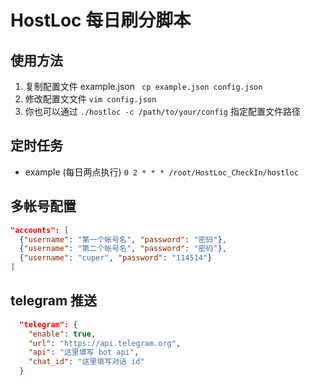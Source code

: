 # HostLoc 每日刷分脚本

## 使用方法
1. 复制配置文件 example.json ``` cp example.json config.json```
2. 修改配置文文件 ```vim config.json ```
3. 你也可以通过 ```./hostloc -c /path/to/your/config``` 指定配置文件路径

## 定时任务
- example (每日两点执行)
`0 2 * * * /root/HostLoc_CheckIn/hostloc`

## 多帐号配置
```json
"accounts": [
  {"username": "第一个帐号名", "password": "密码"},
  {"username": "第二个帐号名", "password": "密码"},
  {"username": "cuper", "password": "114514"}
]
```

## telegram 推送
```json
  "telegram": {
    "enable": true,
    "url": "https://api.telegram.org",
    "api": "这里填写 bot api",
    "chat_id": "这里填写对话 id"
  }
```